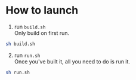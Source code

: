# How to launch
1. run `build.sh`  
Only build on first run.
~~~bash
sh build.sh
~~~
2. run `run.sh`  
Once you've built it, all you need to do is run it.
~~~bash
sh run.sh
~~~  
